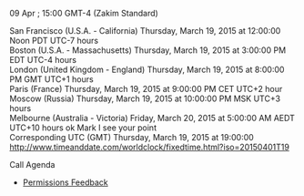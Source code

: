09 Apr ; 15:00 GMT-4 (Zakim Standard)

San Francisco (U.S.A. - California)	Thursday, March 19, 2015 at 12:00:00 Noon	PDT	UTC-7 hours  
Boston (U.S.A. - Massachusetts)	Thursday, March 19, 2015 at 3:00:00 PM	EDT	UTC-4 hours  
London (United Kingdom - England)	Thursday, March 19, 2015 at 8:00:00 PM	GMT	UTC+1 hours  
Paris (France)	Thursday, March 19, 2015 at 9:00:00 PM	CET	UTC+2 hour  
Moscow (Russia)	Thursday, March 19, 2015 at 10:00:00 PM	MSK	UTC+3 hours  
Melbourne (Australia - Victoria)	Friday, March 20, 2015 at 5:00:00 AM	AEDT  UTC+10 hours ok Mark I see your point  
Corresponding UTC (GMT)	Thursday, March 19, 2015 at 19:00:00  
http://www.timeanddate.com/worldclock/fixedtime.html?iso=20150401T19  

Call Agenda  

* [Permissions Feedback](https://github.com/w3ctag/spec-reviews/blob/master/2015/03/Permissions.md)
